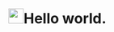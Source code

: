 # <img src="https://raw.githubusercontent.com/iampavangandhi/iampavangandhi/master/gifs/Hi.gif" width="30px" height="30px">Hello world.

<!--



-->

